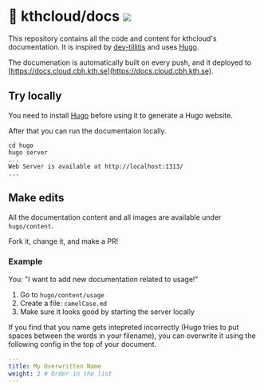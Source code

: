 # 📖 kthcloud/docs <img src=https://github.com/tillitis/dev-tillitis/actions/workflows/deploy.yaml/badge.svg >

This repository contains all the code and content for kthcloud's documentation. It is inspired by [dev-tillitis](https://github.com/tillitis/dev-tillitis) and uses [Hugo](https://gohugo.io/). 

The documenation is automatically built on every push, and it deployed to [https://docs.cloud.cbh.kth.se](https://docs.cloud.cbh.kth.se).

## Try locally

You need to install [Hugo](https://gohugo.io/) before using it to generate a Hugo website.

After that you can run the documentaion locally.
```
cd hugo
hugo server
...
Web Server is available at http://localhost:1313/ 
...
```

## Make edits
All the documentation content and all images are available under `hugo/content`. 

Fork it, change it, and make a PR!

### Example

You: "I want to add new documentation related to usage!"

1. Go to `hugo/content/usage`
2. Create a file: `camelCase.md`
3. Make sure it looks good by starting the server locally


If you find that you name gets intepreted incorrectly (Hugo tries to put spaces between the words in your filename), you can overwrite it using the following config in the top of your document.
```yaml
---
title: My Overwritten Name
weight: 2 # Order in the list
---
```
